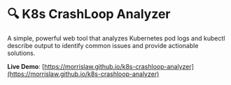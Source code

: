 # 🔍 K8s CrashLoop Analyzer

A simple, powerful web tool that analyzes Kubernetes pod logs and kubectl describe output to identify common issues and provide actionable solutions.

**Live Demo**: [https://morrislaw.github.io/k8s-crashloop-analyzer](https://morrislaw.github.io/k8s-crashloop-analyzer)
